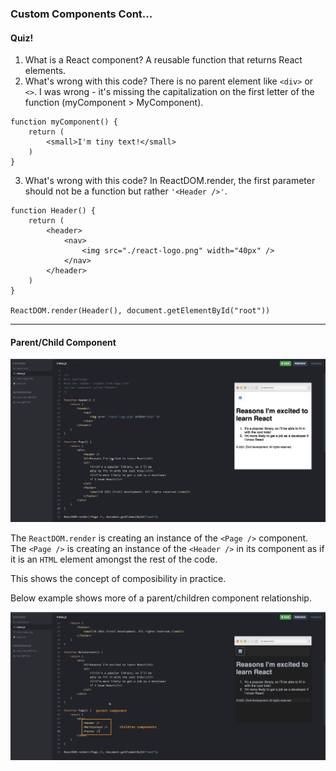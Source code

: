 ### Custom Components Cont...

#### Quiz!

1. What is a React component?
   A reusable function that returns React elements.
2. What's wrong with this code?
   There is no parent element like `<div>` or `<>`. I was wrong - it's missing the capitalization on the first letter of the function (myComponent > MyComponent).

```
function myComponent() {
    return (
        <small>I'm tiny text!</small>
    )
}
```

3. What's wrong with this code?
   In ReactDOM.render, the first parameter should not be a function but rather `'<Header />'`.

```
function Header() {
    return (
        <header>
            <nav>
                <img src="./react-logo.png" width="40px" />
            </nav>
        </header>
    )
}

ReactDOM.render(Header(), document.getElementById("root"))
```

---

#### Parent/Child Component

![](../images/info_21.png)

The `ReactDOM.render` is creating an instance of the `<Page />` component. The `<Page />` is creating an instance of the `<Header />` in its component as if it is an `HTML` element amongst the rest of the code.

This shows the concept of composibility in practice.

Below example shows more of a parent/children component relationship.

![](../images/info_22.png)
